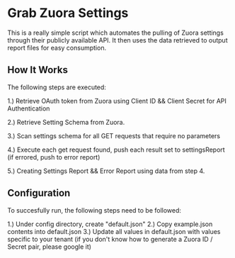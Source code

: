 # Grab Zuora Settings
This is a really simple script which automates the pulling of Zuora settings through their publicly available API. It then uses the data retrieved to output report files for easy consumption. 

## How It Works
The following steps are executed:

1.) Retrieve OAuth token from Zuora using Client ID && Client Secret for API Authentication

2.) Retrieve Setting Schema from Zuora.

3.) Scan settings schema for all GET requests that require no parameters

4.) Execute each get request found, push each result set to settingsReport (if errored, push to error report)

5.) Creating Settings Report && Error Report using data from step 4. 

## Configuration
To succesfully run, the following steps need to be followed:

1.) Under config directory, create "default.json"
2.) Copy example.json contents into default.json
3.) Update all values in default.json with values specific to your tenant (if you don't know how to generate a Zuora ID / Secret pair, please google it)

